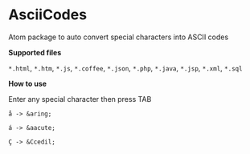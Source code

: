 AsciiCodes
==========


Atom package to auto convert special characters into ASCII codes


**Supported files**

`*.html`, `*.htm`, `*.js`, `*.coffee`, `*.json`, `*.php`, `*.java`, `*.jsp`, `*.xml`, `*.sql`


**How to use**

Enter any special character then press TAB


`å -> &aring;`

`á -> &aacute;`

`Ç -> &Ccedil;`
